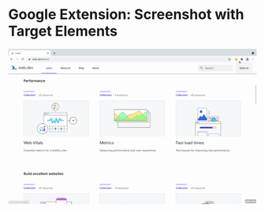 # Google Extension: Screenshot with Target Elements
![Screenshot with Target Elements](demo/screenshot_with_target.gif)
